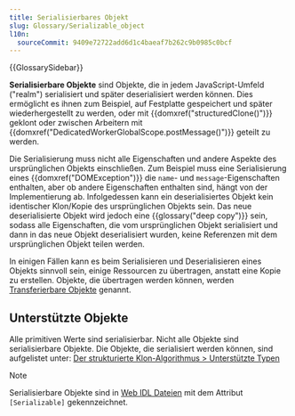 ```yaml
---
title: Serialisierbares Objekt
slug: Glossary/Serializable_object
l10n:
  sourceCommit: 9409e72722add6d1c4baeaf7b262c9b0985c0bcf
---
```


{{GlossarySidebar}}

**Serialisierbare Objekte** sind Objekte, die in jedem JavaScript-Umfeld ("realm") serialisiert und später deserialisiert werden können. Dies ermöglicht es ihnen zum Beispiel, auf Festplatte gespeichert und später wiederhergestellt zu werden, oder mit {{domxref("structuredClone()")}} geklont oder zwischen Arbeitern mit {{domxref("DedicatedWorkerGlobalScope.postMessage()")}} geteilt zu werden.

Die Serialisierung muss nicht alle Eigenschaften und andere Aspekte des ursprünglichen Objekts einschließen. Zum Beispiel muss eine Serialisierung eines {{domxref("DOMException")}} die `name`- und `message`-Eigenschaften enthalten, aber ob andere Eigenschaften enthalten sind, hängt von der Implementierung ab. Infolgedessen kann ein deserialisiertes Objekt kein identischer Klon/Kopie des ursprünglichen Objekts sein. Das neue deserialisierte Objekt wird jedoch eine {{glossary("deep copy")}} sein, sodass alle Eigenschaften, die vom ursprünglichen Objekt serialisiert und dann in das neue Objekt deserialisiert wurden, keine Referenzen mit dem ursprünglichen Objekt teilen werden.

In einigen Fällen kann es beim Serialisieren und Deserialisieren eines Objekts sinnvoll sein, einige Ressourcen zu übertragen, anstatt eine Kopie zu erstellen. Objekte, die übertragen werden können, werden [Transferierbare Objekte](/de/docs/Web/API/Web_Workers_API/Transferable_objects) genannt.

## Unterstützte Objekte

Alle primitiven Werte sind serialisierbar. Nicht alle Objekte sind serialisierbare Objekte. Die Objekte, die serialisiert werden können, sind aufgelistet unter: [Der strukturierte Klon-Algorithmus > Unterstützte Typen](/de/docs/Web/API/Web_Workers_API/Structured_clone_algorithm#supported_types)

> [!NOTE]
> Serialisierbare Objekte sind in [Web IDL Dateien](https://github.com/w3c/webref/tree/main/ed/idl) mit dem Attribut `[Serializable]` gekennzeichnet.

